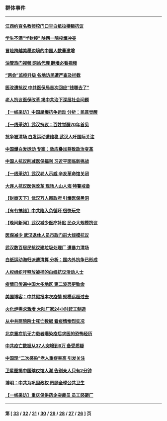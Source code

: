 ### 群体事件
---
#### [江西约百名教师校门口举白纸拉横额抗议](../../pages/ncid279/n13958579.md?04010045) 
#### [学生不满“半封控” 陕西一院校爆冲突](../../pages/ncid279/n13946647.md?04010045) 
#### [冒险跨越美墨边境的中国人数量激增](../../pages/ncid279/n13946742.md?04010045) 
#### [油管热门视频 网站代理 翻墙必看视频](http://138.2.39.72:81/youtube.html?epic-marker?04010045)
#### [“两会”监控升级 各地访民遭严查及拦截](../../pages/ncid279/n13942702.md?04010045) 
#### [医改遭抗议 中共医保局首次回应“钱哪去了”](../../pages/ncid279/n13938290.md?04010045) 
#### [老人抗议医保改革 揭中共治下深层社会问题](../../pages/ncid279/n13934963.md?04010045) 
#### [【一线采访】中国屡爆抗争运动 分析：民意觉醒](../../pages/ncid279/n13934024.md?04010045) 
#### [【一线采访】武汉抗议：百姓觉醒70年首见](../../pages/ncid279/n13931265.md?04010045) 
#### [抗争被清场 白发运动遭维稳 武汉人吁国际关注](../../pages/ncid279/n13931147.md?04010045) 
#### [中国爆白发运动 专家：效应叠加将致政治变革](../../pages/ncid279/n13931004.md?04010045) 
#### [中国人抗议削减医保福利 习近平面临新挑战](../../pages/ncid279/n13930530.md?04010045) 
#### [【一线采访】武汉老人示威 辛亥革命馆关闭](../../pages/ncid279/n13930368.md?04010045) 
#### [大连人抗议医保改革 现场人山人海 特警戒备](../../pages/ncid279/n13930248.md?04010045) 
#### [【财商天下】武汉万人围政府 引爆医保黑洞](../../pages/ncid279/n13927281.md?04010045) 
#### [【有冇搞错】中共陷入负循环 很快玩完](../../pages/ncid279/n13926140.md?04010045) 
#### [【晚间新闻】武汉减少医疗补贴 民众大规模抗议](../../pages/ncid279/n13925524.md?04010045) 
#### [医保减少 武汉退休人员市政门前大规模抗议](../../pages/ncid279/n13925389.md?04010045) 
#### [武汉数百居民抗议建垃圾处理厂 遭暴力清场](../../pages/ncid279/n13922269.md?04010045) 
#### [白纸运动海归派遭清算 分析：国内外抗争已形成](../../pages/ncid279/n13919416.md?04010045) 
#### [人权组织吁释放被捕的白纸抗议活动人士](../../pages/ncid279/n13917517.md?04010045) 
#### [疫情已传遍中国大多地区 第二波恐更致命](../../pages/ncid279/n13914332.md?04010045) 
#### [美国博客：中共假报本次疫情 规模远超过去](../../pages/ncid279/n13912604.md?04010045) 
#### [火化炉需求激增 大陆厂家24小时赶工制造](../../pages/ncid279/n13912205.md?04010045) 
#### [从中共两院院士死亡数据 看疫情惨烈实况](../../pages/ncid279/n13910619.md?04010045) 
#### [北京重症肌无力患者曝染疫后求医的恐怖经历](../../pages/ncid279/n13909480.md?04010045) 
#### [中共疫亡数据从37人突增到6万 备受质疑](../../pages/ncid279/n13907051.md?04010045) 
#### [中国现“二次感染”老人重症率高 引发关注](../../pages/ncid279/n13906493.md?04010045) 
#### [卫星图揭中国殡仪馆人潮 告别亲人只有2分钟](../../pages/ncid279/n13904053.md?04010045) 
#### [博明：中共为巩固政权 罔顾全球公共卫生](../../pages/ncid279/n13901752.md?04010045) 
#### [【一线采访】重庆保供药企突裁员 员工怒砸厂](../../pages/ncid279/n13901673.md?04010045) 

---
#### 第 [ [33](./33.md?04010045) / [32](./32.md?04010045) / [31](./31.md?04010045) / [30](./30.md?04010045) / [29](./29.md?04010045) / [28](./28.md?04010045) / [27](./27.md?04010045) / [26](./26.md?04010045) ] 页
